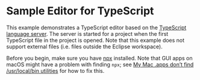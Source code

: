 Sample Editor for TypeScript
============================

This example demonstrates a TypeScript editor based on the [TypeScript language server][1].
The server is started for a project when the first TypeScript file in the project
is opened. Note that this example does not support external files (i.e. files
outside the Eclipse workspace).

Before you begin, make sure you have [npx][2] installed.
Note that GUI apps on macOS might have a problem with finding `npx`; see
[My Mac .apps don’t find /usr/local/bin utilities][3] for how to fix this.

[1]: https://www.npmjs.com/package/vscode-json-languageserver
[2]: https://www.npmjs.com/package/npx
[3]: https://docs.brew.sh/FAQ#my-mac-apps-dont-find-usrlocalbin-utilities

